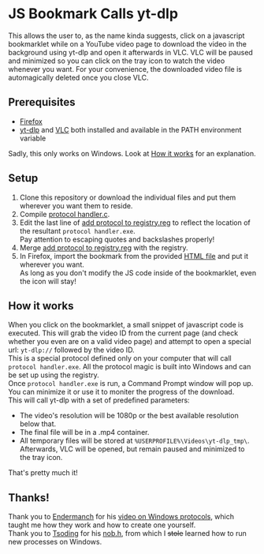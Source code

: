 # JS Bookmark Calls yt-dlp
This allows the user to, as the name kinda suggests, click on a javascript bookmarklet while on a YouTube video page to download the video in the background using yt-dlp and open it afterwards in VLC.
VLC will be paused and minimized so you can click on the tray icon to watch the video whenever you want.
For your convenience, the downloaded video file is automagically deleted once you close VLC.

## Prerequisites
- [Firefox](https://www.mozilla.org/en-US/firefox/download/thanks)
- [yt-dlp](https://github.com/yt-dlp/yt-dlp) and [VLC](https://www.videolan.org/vlc) both installed and available in the PATH environment variable

Sadly, this only works on Windows. Look at [How it works](#how-it-works) for an explanation.

## Setup
1. Clone this repository or download the individual files and put them wherever you want them to reside.
2. Compile [protocol handler.c](protocol%20handler.c).
3. Edit the last line of [add protocol to registry.reg](add%20protocol%20to%20registry.reg) to reflect the location of the resultant ```protocol handler.exe```. <br>
   Pay attention to escaping quotes and backslashes properly!
4. Merge [add protocol to registry.reg](add%20protocol%20to%20registry.reg) with the registry.
5. In Firefox, import the bookmark from the provided [HTML file](bookmark%20to%20import%20into%20firefox.html) and put it wherever you want. <br>
   As long as you don't modify the JS code inside of the bookmarklet, even the icon will stay!

## How it works
When you click on the bookmarklet, a small snippet of javascript code is executed. This will grab the video ID from the current page (and check whether you even are on a valid video page)
and attempt to open a special url: ```yt-dlp://``` followed by the video ID. <br>
This is a special protocol defined only on your computer that will call ```protocol handler.exe```. All the protocol magic is built into Windows and can be set up using the registry. <br>
Once ```protocol handler.exe``` is run, a Command Prompt window will pop up. You can minimize it or use it to moniter the progress of the download. <br>
This will call yt-dlp with a set of predefined parameters:
  - The video's resolution will be 1080p or the best available resolution below that.
  - The final file will be in a .mp4 container.
  - All temporary files will be stored at ```%USERPROFILE%\Videos\yt-dlp_tmp\```. <br>
Afterwards, VLC will be opened, but remain paused and minimized to the tray icon.

That's pretty much it!

## Thanks!
Thank you to [Endermanch](https://www.youtube.com/@Endermanch) for his [video on Windows protocols](https://www.youtube.com/watch?v=46pBeyHKQuQ), which taught me how they work and how to create one yourself. <br>
Thank you to [Tsoding](https://github.com/tsoding/) for his [nob.h](https://github.com/tsoding/musializer/blob/master/nob.h), from which I ~~stole~~ learned how to run new processes on Windows.
